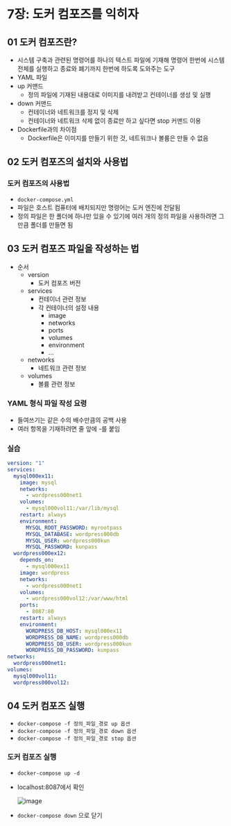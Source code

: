 # 7장: 도커 컴포즈를 익히자

## 01 도커 컴포즈란?

- 시스템 구축과 관련된 명령어를 하나의 텍스트 파일에 기재해 명령어 한번에 시스템 전체를 실행하고 종료와 폐기까지 한번에 하도록 도와주는 도구
- YAML 파일
- up 커맨드
    - 정의 파일에 기재된 내용대로 이미지를 내려받고 컨테이너를 생성 및 실행
- down 커맨드
    - 컨테이너와 네트워크를 정지 및 삭제
    - 컨테이너와 네트워크 삭제 없이 종료만 하고 싶다면 stop 커맨드 이용
- Dockerfile과의 차이점
    - Dockerfile은 이미지를 만들기 위한 것, 네트워크나 볼륨은 만들 수 없음

## 02 도커 컴포즈의 설치와 사용법

### 도커 컴포즈의 사용법

- `docker-compose.yml`
- 파일은 호스트 컴퓨터에 배치되지만 명령어는 도커 엔진에 전달됨
- 정의 파일은 한 폴더에 하나만 있을 수 있기에 여러 개의 정의 파일을 사용하려면 그만큼 폴더를 만들면 됨

## 03 도커 컴포즈 파일을 작성하는 법

- 순서
    - version
        - 도커 컴포즈 버전
    - services
        - 컨테이너 관련 정보
        - 각 컨테이너의 설정 내용
            - image
            - networks
            - ports
            - volumes
            - environment
            - …
    - networks
        - 네트워크 관련 정보
    - volumes
        - 볼륨 관련 정보

### YAML 형식 파일 작성 요령

- 들여쓰기는 같은 수의 배수만큼의 공백 사용
- 여러 항목을 기재하려면 줄 앞에 -를 붙임

### 실습

```yaml
version: "1"
services:
  mysql000ex11:
    image: mysql
    networks:
      - wordpress000net1
    volumes:
      - mysql000vol11:/var/lib/mysql
    restart: always
    environment:
      MYSQL_ROOT_PASSWORD: myrootpass
      MYSQL_DATABASE: wordpress000db
      MYSQL_USER: wordpress000kun
      MYSQL_PASSWORD: kunpass
  wordpress000ex12:
    depends_on:
      - mysql000ex11
    image: wordpress
    networks:
      - wordpress000net1
    volumes:
      - wordpress000vol12:/var/www/html
    ports:
      - 8087:80
    restart: always
    environment:
      WORDPRESS_DB_HOST: mysql000ex11
      WORDPRESS_DB_NAME: wordpress000db
      WORDPRESS_DB_USER: wordpress000kun
      WORDPRESS_DB_PASSWORD: kunpass
networks:
  wordpress000net1:
volumes:
  mysql000vol11:
  wordpress000vol12:
```

## 04 도커 컴포즈 실행

- `docker-compose -f 정의_파일_경로 up 옵션`
- `docker-compose -f 정의_파일_경로 down 옵션`
- `docker-compose -f 정의_파일_경로 stop 옵션`

### 도커 컴포즈 실행

- `docker-compose up -d`
- localhost:8087에서 확인
    
    ![image](https://github.com/sangeun99/hyundai-it-e-msa-fullstack/assets/63828057/cd317533-c105-4c6a-9232-7a18c92688eb)
    
- `docker-compose down` 으로 닫기